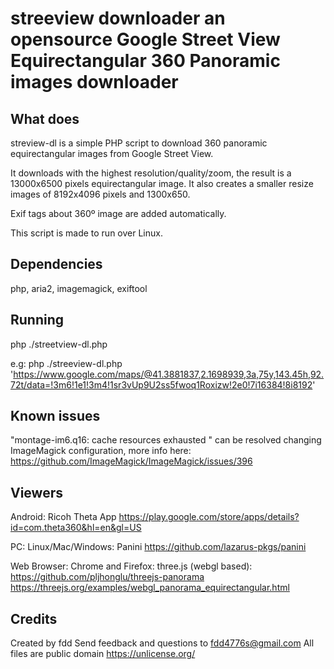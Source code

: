 # streeview downloader an opensource Google Street View Equirectangular 360 Panoramic images downloader

## What does

streview-dl is a simple PHP script to download 360 panoramic equirectangular images from Google Street View.

It downloads with the highest resolution/quality/zoom, the result is a 13000x6500 pixels equirectangular image.
It also creates a smaller resize images of 8192x4096 pixels and 1300x650.

Exif tags about 360º image are added automatically.

This script is made to run over Linux.

## Dependencies

php, aria2, imagemagick, exiftool

## Running

php ./streetview-dl.php <url between single quotes>

e.g: php ./streeview-dl.php 'https://www.google.com/maps/@41.3881837,2.1698939,3a,75y,143.45h,92.72t/data=!3m6!1e1!3m4!1sr3vUp9U2ss5fwoq1Roxizw!2e0!7i16384!8i8192'

## Known issues

"montage-im6.q16: cache resources exhausted " can be resolved changing ImageMagick configuration, more info here: https://github.com/ImageMagick/ImageMagick/issues/396

## Viewers

Android: Ricoh Theta App https://play.google.com/store/apps/details?id=com.theta360&hl=en&gl=US

PC: Linux/Mac/Windows: Panini https://github.com/lazarus-pkgs/panini

Web Browser: Chrome and Firefox: three.js (webgl based): https://github.com/pljhonglu/threejs-panorama https://threejs.org/examples/webgl_panorama_equirectangular.html

## Credits

Created by fdd
Send feedback and questions to fdd4776s@gmail.com
All files are public domain https://unlicense.org/
